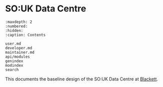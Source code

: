 # SO:UK Data Centre

<!-- [![Documentation Status](https://readthedocs.org/projects/souk-data-centre/badge/?version=latest)](https://souk-data-centre.readthedocs.io/en/latest/?badge=latest&style=plastic)
[![Documentation Status](https://github.com/simonsobs-uk/data-centre/workflows/GitHub%20Pages/badge.svg)](https://ickc.github.io/souk-data-centre)

![GitHub Actions](https://github.com/simonsobs-uk/data-centre/workflows/Python%20package/badge.svg)

[![Supported versions](https://img.shields.io/pypi/pyversions/souk-data-centre.svg)](https://pypi.org/project/souk-data-centre)
[![Supported implementations](https://img.shields.io/pypi/implementation/souk-data-centre.svg)](https://pypi.org/project/souk-data-centre)
[![PyPI Wheel](https://img.shields.io/pypi/wheel/souk-data-centre.svg)](https://pypi.org/project/souk-data-centre)
[![PyPI Package latest release](https://img.shields.io/pypi/v/souk-data-centre.svg)](https://pypi.org/project/souk-data-centre)
[![GitHub Releases](https://img.shields.io/github/tag/simonsobs-uk/data-centre.svg?label=github+release)](https://github.com/simonsobs-uk/data-centre/releases)
[![Development Status](https://img.shields.io/pypi/status/souk-data-centre.svg)](https://pypi.python.org/pypi/souk-data-centre/)
[![Downloads](https://img.shields.io/pypi/dm/souk-data-centre.svg)](https://pypi.python.org/pypi/souk-data-centre/)
![License](https://img.shields.io/pypi/l/souk-data-centre.svg) -->

```{toctree}
:maxdepth: 2
:numbered:
:hidden:
:caption: Contents

user.md
developer.md
maintainer.md
api/modules
genindex
modindex
search
```

This documents the baseline design of the SO:UK Data Centre at [Blackett](https://www.blackett.manchester.ac.uk).
